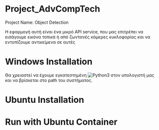# Project_AdvCompTech
Project Name: Object Detection

Η εφαρμογή αυτή είναι ένα μικρό API service, που μας επιτρέπει να εισάγουμε εικόνα τοπικά ή από ζωντανές κάμερες κυκλοφορίας και να εντοπίζουμε αντικείμενα σε αυτές

# Windows Installation

Θα χρειαστεί να έχουμε εγκατεστημένη ![Python3](https://www.python.org/downloads/) στον υπολογιστή μας και να βρίσκεται στο path του συστήματος.
# Ubuntu Installation 

# Run with Ubuntu Container
